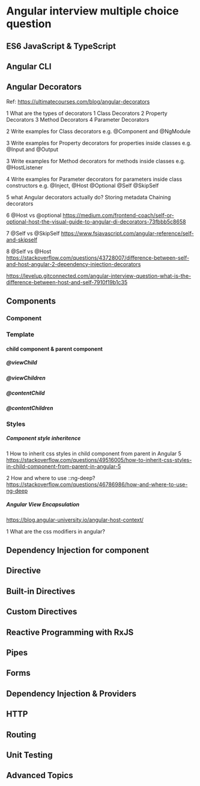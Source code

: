 # Angular interview multiple choice question

## ES6 JavaScript & TypeScript

## Angular CLI

## Angular Decorators
Ref:
    https://ultimatecourses.com/blog/angular-decorators


1   What are the types of decorators
    1 Class Decorators
    2 Property Decorators
    3 Method Decorators
    4 Parameter Decorators	

2   Write examples for Class decorators
     e.g. @Component and @NgModule

3   Write examples for Property decorators for properties inside classes
    e.g. @Input and @Output

3   Write examples for Method decorators for methods inside classes
    e.g. @HostListener

4   Write examples for Parameter decorators for parameters inside class     constructors 
    e.g. @Inject, @Host @Optional @Self @SkipSelf

5   what Angular decorators actually do?
    Storing metadata
    Chaining decorators


6   @Host vs @optional
https://medium.com/frontend-coach/self-or-optional-host-the-visual-guide-to-angular-di-decorators-73fbbb5c8658

7   @Self vs @SkipSelf
https://www.fsjavascript.com/angular-reference/self-and-skipself

8   @Self vs @Host
https://stackoverflow.com/questions/43728007/difference-between-self-and-host-angular-2-dependency-injection-decorators

https://levelup.gitconnected.com/angular-interview-question-what-is-the-difference-between-host-and-self-7910f19b1c35




## Components
### Component
### Template
#### child component & parent component
##### @viewChild
##### @viewChildren
##### @contentChild
##### @contentChildren

### Styles
##### Component style inheritence 
1   How to inherit css styles in child component from parent in Angular 5
https://stackoverflow.com/questions/49516005/how-to-inherit-css-styles-in-child-component-from-parent-in-angular-5

2   How and where to use ::ng-deep?
https://stackoverflow.com/questions/46786986/how-and-where-to-use-ng-deep

##### Angular View Encapsulation
https://blog.angular-university.io/angular-host-context/

1   What are the css modifiers in angular?




## Dependency Injection for component	

## Directive

## Built-in Directives

## Custom Directives

## Reactive Programming with RxJS

## Pipes

## Forms

## Dependency Injection & Providers

## HTTP

## Routing

## Unit Testing

## Advanced Topics
